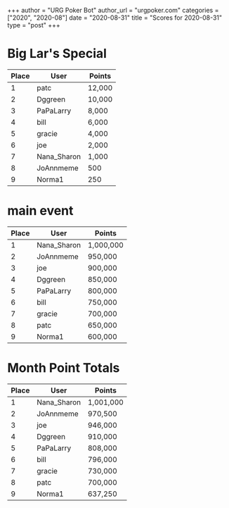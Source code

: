 +++
author = "URG Poker Bot"
author_url = "urgpoker.com"
categories = ["2020", "2020-08"]
date = "2020-08-31"
title = "Scores for 2020-08-31"
type = "post"
+++
# Big Lar's Special

| Place | User | Points |
|-------|------|--------|
| 1 | patc | 12,000 |
| 2 | Dggreen | 10,000 |
| 3 | PaPaLarry | 8,000 |
| 4 | bill | 6,000 |
| 5 | gracie | 4,000 |
| 6 | joe | 2,000 |
| 7 | Nana_Sharon | 1,000 |
| 8 | JoAnnmeme | 500 |
| 9 | Norma1 | 250 |

# main event

| Place | User | Points |
|-------|------|--------|
| 1 | Nana_Sharon | 1,000,000 |
| 2 | JoAnnmeme | 950,000 |
| 3 | joe | 900,000 |
| 4 | Dggreen | 850,000 |
| 5 | PaPaLarry | 800,000 |
| 6 | bill | 750,000 |
| 7 | gracie | 700,000 |
| 8 | patc | 650,000 |
| 9 | Norma1 | 600,000 |

# Month Point Totals

| Place | User | Points |
|-------|------|--------|
| 1 | Nana_Sharon | 1,001,000 |
| 2 | JoAnnmeme | 970,500 |
| 3 | joe | 946,000 |
| 4 | Dggreen | 910,000 |
| 5 | PaPaLarry | 808,000 |
| 6 | bill | 796,000 |
| 7 | gracie | 730,000 |
| 8 | patc | 700,000 |
| 9 | Norma1 | 637,250 |

